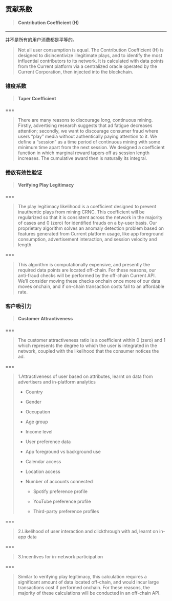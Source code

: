 ## 贡献系数

> #### Contribution Coefficient \(H\)

---

并不是所有的用户消费都是平等的。

> Not all user consumption is equal. The Contribution Coefficient \(H\) is designed to disincentivize illegitimate plays, and to identify the most influential contributors to its network. It is calculated with data points from the Current platform via a centralized oracle operated by the Current Corporation, then injected into the blockchain.

### 锥度系数

> #### Taper Coefficient

===

> There are many reasons to discourage long, continuous mining. Firstly, advertising research suggests that ad fatigue decreases attention; secondly, we want to discourage consumer fraud where users “play” media without authentically paying attention to it. We define a “session” as a time period of continuous mining with some minimum time apart from the next session. We designed a coefficient function in which marginal reward tapers off as session length increases. The cumulative award then is naturally its integral.

### 播放有效性验证

> #### Verifying Play Legitimacy

===

> The play legitimacy likelihood is a coefficient designed to prevent inauthentic plays from mining CRNC. This coefficient will be regularized so that it is consistent across the network in the majority of cases and 0 \(zero\) for identified frauds on a by-user basis. Our proprietary algorithm solves an anomaly detection problem based on features generated from Current platform usage, like app foreground consumption, advertisement interaction, and session velocity and length.

===

> This algorithm is computationally expensive, and presently the required data points are located off-chain. For these reasons, our anti-fraud checks will be performed by the off-chain Current API. We’ll consider moving these checks onchain once more of our data moves onchain, and if on-chain transaction costs fall to an affordable rate.

### 客户吸引力

> #### Customer Attractiveness

===

> The customer attractiveness ratio is a coefficient within 0 \(zero\) and 1 which represents the degree to which the user is integrated in the network, coupled with the likelihood that the consumer notices the ad.

===

> 1.Attractiveness of user based on attributes, learnt on data from advertisers and in-platform analytics
>
> * Country
>
> * Gender
>
> * Occupation
>
> * Age group
>
> * Income level
>
> * User preference data
>
> * App foreground vs background use
>
> * Calendar access
>
> * Location access
>
> * Number of accounts connected
>
>   * Spotify preference profile
>
>   * YouTube preference profile
>
>   * Third-party preference profiles

===

> 2.Likelihood of user interaction and clickthrough with ad, learnt on in-app data

===

> 3.Incentives for in-network participation

===

> Similar to verifying play legitimacy, this calculation requires a significant amount of data located off-chain, and would incur large transactions cost if performed onchain. For these reasons, the majority of these calculations will be conducted in an off-chain API.



